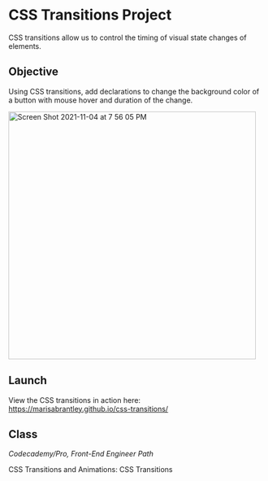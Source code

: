 # CSS Transitions Project

CSS transitions allow us to control the timing of visual state changes of elements.

## Objective

Using CSS transitions, add declarations to change the background color of a button with mouse hover and duration of the change.

<img width="487" alt="Screen Shot 2021-11-04 at 7 56 05 PM" src="https://user-images.githubusercontent.com/60168324/140450903-6f9428f6-7bf7-4d7c-b268-888d691f2036.png">

## Launch

View the CSS transitions in action here: https://marisabrantley.github.io/css-transitions/

## Class
*Codecademy/Pro, Front-End Engineer Path*

CSS Transitions and Animations: CSS Transitions
